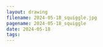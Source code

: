 ```yaml
---
layout: drawing
filename: 2024-05-18_squiggle.jpg
pagename: 2024-05-18_squiggle
date: 2024-05-18
tags:
---
```

